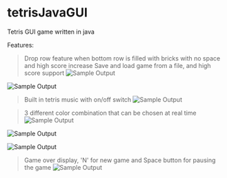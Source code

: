 # tetrisJavaGUI
Tetris GUI game written in java

Features:
>Drop row feature when bottom row is filled with bricks with no space and high score increase
> Save and load game from a file, and high score support
![Sample Output](https://github.com/prajwl-dh/tetrisJavaGUI/blob/main/saveLoad.png)

![Sample Output](https://github.com/prajwl-dh/tetrisJavaGUI/blob/main/highscore.png)

> Built in tetris music with on/off switch
![Sample Output](https://github.com/prajwl-dh/tetrisJavaGUI/blob/main/music.png)

> 3 different color combination that can be chosen at real time
![Sample Output](https://github.com/prajwl-dh/tetrisJavaGUI/blob/main/game.png)

![Sample Output](https://github.com/prajwl-dh/tetrisJavaGUI/blob/main/color1.png)

![Sample Output](https://github.com/prajwl-dh/tetrisJavaGUI/blob/main/color2.png)

> Game over display, 'N' for new game and Space button for pausing the game
![Sample Output](https://github.com/prajwl-dh/tetrisJavaGUI/blob/main/gameOverDisplay.png)
